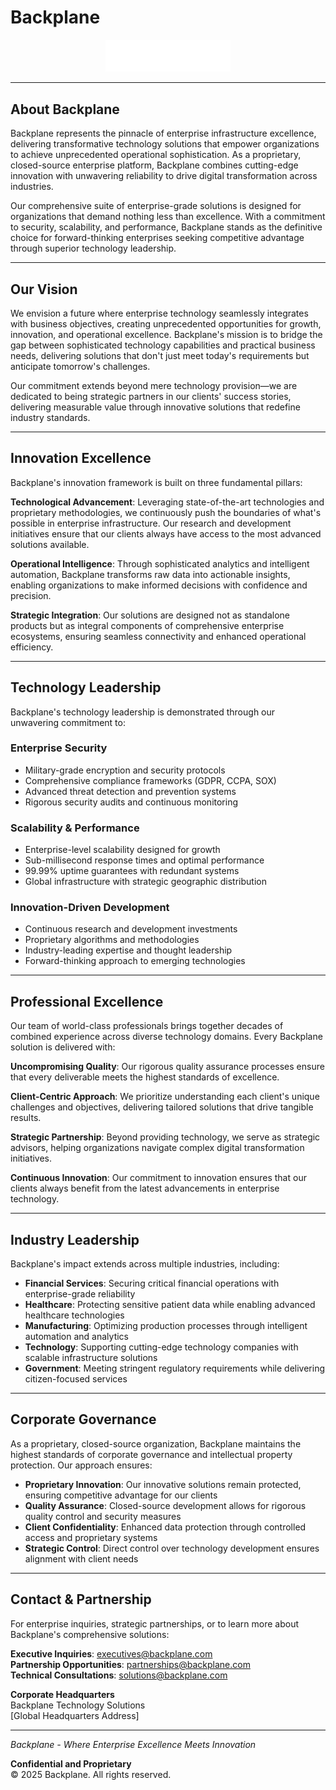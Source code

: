 # Backplane

<div align="center">
  <img src="assets/logo.svg" alt="Backplane Logo" width="200"/>
</div>

---

## About Backplane

Backplane represents the pinnacle of enterprise infrastructure excellence, delivering transformative technology solutions that empower organizations to achieve unprecedented operational sophistication. As a proprietary, closed-source enterprise platform, Backplane combines cutting-edge innovation with unwavering reliability to drive digital transformation across industries.

Our comprehensive suite of enterprise-grade solutions is designed for organizations that demand nothing less than excellence. With a commitment to security, scalability, and performance, Backplane stands as the definitive choice for forward-thinking enterprises seeking competitive advantage through superior technology leadership.

---

## Our Vision

We envision a future where enterprise technology seamlessly integrates with business objectives, creating unprecedented opportunities for growth, innovation, and operational excellence. Backplane's mission is to bridge the gap between sophisticated technology capabilities and practical business needs, delivering solutions that don't just meet today's requirements but anticipate tomorrow's challenges.

Our commitment extends beyond mere technology provision—we are dedicated to being strategic partners in our clients' success stories, delivering measurable value through innovative solutions that redefine industry standards.

---

## Innovation Excellence

Backplane's innovation framework is built on three fundamental pillars:

**Technological Advancement**: Leveraging state-of-the-art technologies and proprietary methodologies, we continuously push the boundaries of what's possible in enterprise infrastructure. Our research and development initiatives ensure that our clients always have access to the most advanced solutions available.

**Operational Intelligence**: Through sophisticated analytics and intelligent automation, Backplane transforms raw data into actionable insights, enabling organizations to make informed decisions with confidence and precision.

**Strategic Integration**: Our solutions are designed not as standalone products but as integral components of comprehensive enterprise ecosystems, ensuring seamless connectivity and enhanced operational efficiency.

---

## Technology Leadership

Backplane's technology leadership is demonstrated through our unwavering commitment to:

### Enterprise Security
- Military-grade encryption and security protocols
- Comprehensive compliance frameworks (GDPR, CCPA, SOX)
- Advanced threat detection and prevention systems
- Rigorous security audits and continuous monitoring

### Scalability & Performance
- Enterprise-level scalability designed for growth
- Sub-millisecond response times and optimal performance
- 99.99% uptime guarantees with redundant systems
- Global infrastructure with strategic geographic distribution

### Innovation-Driven Development
- Continuous research and development investments
- Proprietary algorithms and methodologies
- Industry-leading expertise and thought leadership
- Forward-thinking approach to emerging technologies

---

## Professional Excellence

Our team of world-class professionals brings together decades of combined experience across diverse technology domains. Every Backplane solution is delivered with:

**Uncompromising Quality**: Our rigorous quality assurance processes ensure that every deliverable meets the highest standards of excellence.

**Client-Centric Approach**: We prioritize understanding each client's unique challenges and objectives, delivering tailored solutions that drive tangible results.

**Strategic Partnership**: Beyond providing technology, we serve as strategic advisors, helping organizations navigate complex digital transformation initiatives.

**Continuous Innovation**: Our commitment to innovation ensures that our clients always benefit from the latest advancements in enterprise technology.

---

## Industry Leadership

Backplane's impact extends across multiple industries, including:

- **Financial Services**: Securing critical financial operations with enterprise-grade reliability
- **Healthcare**: Protecting sensitive patient data while enabling advanced healthcare technologies
- **Manufacturing**: Optimizing production processes through intelligent automation and analytics
- **Technology**: Supporting cutting-edge technology companies with scalable infrastructure solutions
- **Government**: Meeting stringent regulatory requirements while delivering citizen-focused services

---

## Corporate Governance

As a proprietary, closed-source organization, Backplane maintains the highest standards of corporate governance and intellectual property protection. Our approach ensures:

- **Proprietary Innovation**: Our innovative solutions remain protected, ensuring competitive advantage for our clients
- **Quality Assurance**: Closed-source development allows for rigorous quality control and security measures
- **Client Confidentiality**: Enhanced data protection through controlled access and proprietary systems
- **Strategic Control**: Direct control over technology development ensures alignment with client needs

---

## Contact & Partnership

For enterprise inquiries, strategic partnerships, or to learn more about Backplane's comprehensive solutions:

**Executive Inquiries**: executives@backplane.com  
**Partnership Opportunities**: partnerships@backplane.com  
**Technical Consultations**: solutions@backplane.com  

**Corporate Headquarters**  
Backplane Technology Solutions  
[Global Headquarters Address]  

---

*Backplane - Where Enterprise Excellence Meets Innovation*

**Confidential and Proprietary**  
© 2025 Backplane. All rights reserved.
